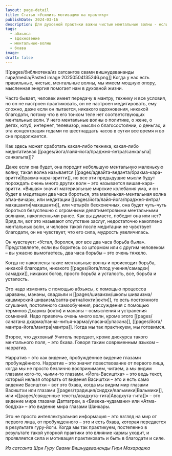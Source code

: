 ```yaml
---
layout: page-detail
title: Статья «Усилить мотивацию на практику»
publishDate: 2024-03-16
description: Для духовной практики важны чистые ментальные волны - если ум занят мирским, медитация даёт лишь усталость и борьбу. Побеждать старые привычки помогает абхьяса (практика), шравана, манана, свадхьяя, а также упасана и мантра. Настоящее вдохновение приходит через бхаву - видение мира глазами пробуждённого, которое передаёт учитель. Постепенно это меняет внутренний настрой, усиливает благодать и мотивацию к практике.
tags:
  - абхьяса
  - вдохновение
  - ментальные-волны
  - бхава
image: 
draft: false
---
```

![[pages/библиотека/из сатсангов свами вишнудевананды гири/media/Pasted image 20250504135246.png]]
 Когда у нас есть правильные, чистые, ментальные волны, мы имеем мощную опору, мысленная энергия помогает нам в духовной жизни.

 Часто бывает, человек имеет передачу в мантру, технику и все условия, но он не настроен практиковать, он не настроен медитировать, ему сложно, даже если он пытается, никакого вдохновения, никакой благодати, потому что в его тонком теле нет соответствующих ментальных волн. У него ментальные волны о политике, о жене, о детях, ютуб, интернет, телевизор, мысли о благосостоянии, о деньгах, и эта концентрация годами по шестнадцать часов в сутки все время и во сне продолжается.

 Как здесь может сработать какая-либо техника, какая-либо медитативная [[pages/йога/лайя-йога/праджня-янтра/санкальпа|санкальпа]]?

 Даже если она будет, она породит небольшую ментальную маленькую волну, такая волна называется [[pages/адвайта-веданта/брахма-кара-вритти|брахма-кара-вритти]], но все эти предыдущие мысли будут порождать очень много других волн – это называется вишая-кара-вритти. «Вишая» значит материальные мирские колебания ума, и он будет в медитации два часа бороться, эта маленькая-ментальная волна атма-вичары, или медитации [[pages/йога/лайя-йога/праджня-янтра/махашанти|махашанти]], или четырёх бесконечных, она будет чуть-чуть бороться безуспешно с огромными девятиметровыми ментальными волнами, накопленными ранее. Как вы думаете, победит она или нет? Вряд ли, вот это называют отсутствие заслуг, недостаточно накоплено ментальных волн, и человек такой после медитации не чувствует благодати, он не чувствует, что его сила, мудрость увеличилась.

 Он чувствует: «Устал, боролся, вот все два часа борьба была». Представляете, если вы боритесь со штормом или с другим человеком – вы ужасно вымотаетесь, два часа борьбы – это очень тяжело.

 Когда не накоплены такие ментальные волны и происходит борьба, никакой благодати, никакого [[pages/йога/плод учения/самадхи|самадхи]], никаких богов, просто борьба и усталость, все, борьба и усталость.

 Это надо изменять с помощью абхьясы, с помощью процессов шраваны, мананы, свадхьяи и [[pages/шиваизм/школы шиваизма/кашмирский шиваизм/сапта-ратна/юкти|юкти]], то есть постоянного слушания, постоянного самообучения, рассуждения с помощью терминов Дхармы (юкти) и мананы – осмысления и устранения сомнений. Надо привлечь очень много волн, кроме этого [[pages/санатана дхарма/панча-нитья-карма/упасана|упасана]], [[pages/йога/мантра-йога/мантра|мантра]]. Когда мы так практикуем, мы готовимся.

 Второе, что духовный Учитель передает, кроме дискурса такого ментального поля, – это бхава. Говоря таким современным языком – нарратив.

 Нарратив – это как видение, пробуждённое видение глазами пробуждённого. Нарратив – это значит повествование от первого лица, когда мы не просто безлично воспринимаем, читаем, а мы видим глазами кого-то, чьими-то глазами. «Йога-Васиштха» – это ведь текст, который нельзя оторвать от видения Васиштхи – это и есть само видение Васиштхи – вот это бхава, когда мы видим мир глазами Васиштхи или глазами [[pages/традиция/сиддхи/вальмики|Вальмики]], или «[[pages/священные тексты/авадхута-гита|Авадхута-гита]]» – это видение мира глазами Даттатреи, а «Вивека-чудамани» или «Атма-боддха» – это видение мира глазами Шанкары.

 Это не просто интеллектуальная информация – это взгляд на мир от первого лица, от пробужденного – это и есть бхава, которая передается в результате гуру-йоги. Когда мы так практикуем, постепенно в результате такой упорной практики это влияние кармы уходит, и проявляется сила и мотивация практиковать и быть в благодати и силе.

*Из сатсанга Шри Гуру Свами Вишнудевананды Гири Махараджа*